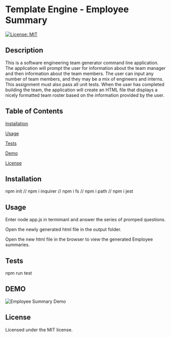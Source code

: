 # Template Engine - Employee Summary

[![License: MIT](https://img.shields.io/badge/License-MIT-blue.svg)](https://opensource.org/licenses/MIT)

## Description

This is a software engineering team generator command line application. The application will prompt the user for information about the team manager and then information about the team members. The user can input any number of team members, and they may be a mix of engineers and interns. This assignment must also pass all unit tests. When the user has completed building the team, the application will create an HTML file that displays a nicely formatted team roster based on the information provided by the user.

## Table of Contents
  
[Installation](#installation)
  
[Usage](#usage)
  
[Tests](#tests)

[Demo](#demo)

[License](#license)

## Installation

npm init // npm i inquirer // npm i fs // npm i path // npm i jest

## Usage

Enter node app.js in termimanl and answer the series of promped questions. 

Open the newly generated html file in the output folder. 

Open the new html file in the browser to view the generated Employee summaries. 

## Tests

npm run test 

## DEMO

![Employee Summary Demo](Develop/Assets/template-engine.gif)


## License 
  
Licensed under the MIT license. 
